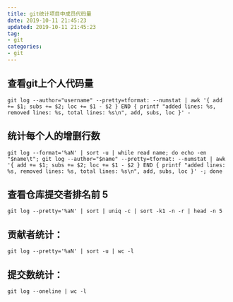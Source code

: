 ```yaml
---
title: git统计项目中成员代码量
date: 2019-10-11 21:45:23
updated: 2019-10-11 21:45:23
tag:
- git
categories:
- git
---
```


## 查看git上个人代码量

```
git log --author="username" --pretty=tformat: --numstat | awk '{ add += $1; subs += $2; loc += $1 - $2 } END { printf "added lines: %s, removed lines: %s, total lines: %s\n", add, subs, loc }' -
```

## 统计每个人的增删行数

```
git log --format='%aN' | sort -u | while read name; do echo -en "$name\t"; git log --author="$name" --pretty=tformat: --numstat | awk '{ add += $1; subs += $2; loc += $1 - $2 } END { printf "added lines: %s, removed lines: %s, total lines: %s\n", add, subs, loc }' -; done
```

## 查看仓库提交者排名前 5

```
git log --pretty='%aN' | sort | uniq -c | sort -k1 -n -r | head -n 5
```

## 贡献者统计：

```
git log --pretty='%aN' | sort -u | wc -l
```

## 提交数统计：

```
git log --oneline | wc -l
```

